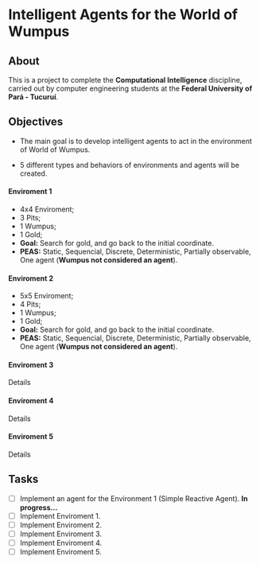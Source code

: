 # Intelligent Agents for the World of Wumpus
## About
This is a project to complete the **Computational Intelligence** discipline, carried out by computer engineering students at the **Federal University of Pará - Tucuruí**.

## Objectives
* The main goal is to develop intelligent agents to act in the environment of World of Wumpus.

* 5 different types and behaviors of environments and agents will be created.
#### Enviroment 1
- 4x4 Enviroment;
- 3 Pits;
- 1 Wumpus;
- 1 Gold;
- **Goal:** Search for gold, and go back to the initial coordinate.
- **PEAS:** Static, Sequencial, Discrete, Deterministic, Partially observable, One agent (**Wumpus not considered an agent**).
#### Enviroment 2
- 5x5 Enviroment;
- 4 Pits;
- 1 Wumpus;
- 1 Gold;
- **Goal:** Search for gold, and go back to the initial coordinate.
- **PEAS:** Static, Sequencial, Discrete, Deterministic, Partially observable, One agent (**Wumpus not considered an agent**).
#### Enviroment 3
Details
#### Enviroment 4
Details
#### Enviroment 5
Details

## Tasks
 - [ ] Implement an agent for the Environment 1 (Simple Reactive Agent). **In progress...**
 - [ ] Implement Enviroment 1.
 - [ ] Implement Enviroment 2.
 - [ ] Implement Enviroment 3.
 - [ ] Implement Enviroment 4.
 - [ ] Implement Enviroment 5.
